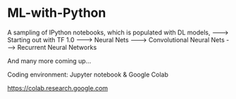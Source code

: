 # ML-with-Python
A sampling of IPython notebooks, which is populated with DL models,
---> Starting out with TF 1.0
---> Neural Nets
---> Convolutional Neural Nets
---> Recurrent Neural Networks

And many more coming up...

Coding environment: Jupyter notebook & Google Colab

https://colab.research.google.com
